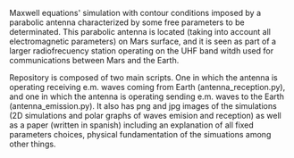 Maxwell equations' simulation with contour conditions imposed by a parabolic antenna characterized by some free parameters to be determinated. This parabolic antenna is located (taking into account all electromagnetic parameters) on Mars surface, and it is seen as part of a larger radiofrecuency station operating on the UHF band witdh used for communications between Mars and the Earth.

Repository is composed of two main scripts. One in which the antenna is operating receiving e.m. waves coming from Earth (antenna_reception.py), and one in which the antenna is operating sending e.m. waves to the Earth (antenna_emission.py). It also has png and jpg images of the simulations (2D simulations and polar graphs of waves emision and reception) as well as a paper (written in spanish) including an explanation of all fixed parameters choices, physical fundamentation of the simuations among other things.
